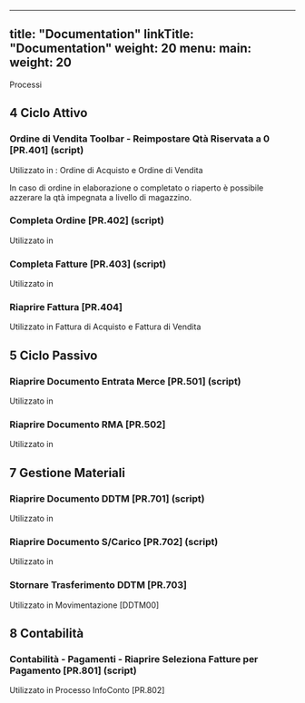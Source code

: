 
---
title: "Documentation"
linkTitle: "Documentation"
weight: 20
menu:
  main:
    weight: 20
---

Processi

## 4 Ciclo Attivo
### Ordine di Vendita Toolbar  - Reimpostare Qtà Riservata a 0 [PR.401]  (script)
 Utilizzato in : Ordine di Acquisto e Ordine di Vendita

In caso di ordine in elaborazione o completato o riaperto è possibile azzerare la qtà impegnata a livello di magazzino.
### Completa Ordine  [PR.402] (script)
 Utilizzato in

### Completa Fatture [PR.403] (script)
  Utilizzato in
  
### Riaprire Fattura [PR.404]
  Utilizzato in Fattura di Acquisto e Fattura di Vendita
  
## 5 Ciclo Passivo
### Riaprire Documento Entrata Merce [PR.501] (script)
  Utilizzato in
### Riaprire Documento RMA  [PR.502] 
  Utilizzato in
## 7 Gestione Materiali
### Riaprire Documento DDTM [PR.701] (script)
  Utilizzato in
### Riaprire Documento S/Carico  [PR.702]  (script)
  Utilizzato in 
### Stornare Trasferimento DDTM [PR.703]
  Utilizzato in Movimentazione [DDTM00] 
  
## 8 Contabilità

### Contabilità - Pagamenti - Riaprire Seleziona Fatture per Pagamento [PR.801] (script)
 Utilizzato in
Processo InfoConto [PR.802]








